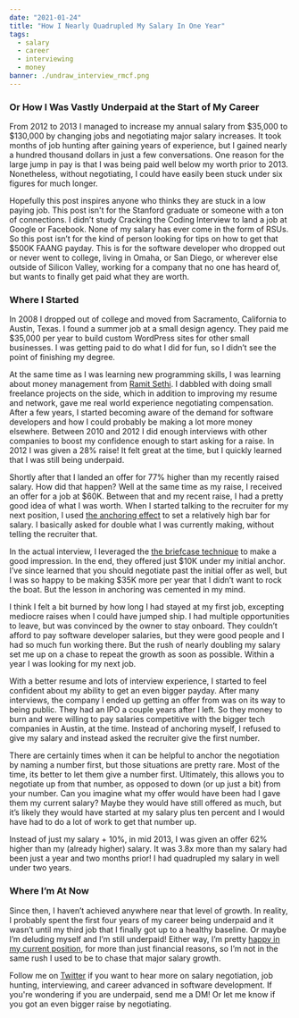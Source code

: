 ```yaml
---
date: "2021-01-24"
title: "How I Nearly Quadrupled My Salary In One Year"
tags:
  - salary
  - career
  - interviewing
  - money
banner: ./undraw_interview_rmcf.png
---
```


### Or How I Was Vastly Underpaid at the Start of My Career

From 2012 to 2013 I managed to increase my annual salary from $35,000 to $130,000 by changing jobs and negotiating major salary increases. It took months of job hunting after gaining years of experience, but I gained nearly a hundred thousand dollars in just a few conversations. One reason for the large jump in pay is that I was being paid well below my worth prior to 2013. Nonetheless, without negotiating, I could have easily been stuck under six figures for much longer.

Hopefully this post inspires anyone who thinks they are stuck in a low paying job. This post isn't for the Stanford graduate or someone with a ton of connections. I didn’t study Cracking the Coding Interview to land a job at Google or Facebook. None of my salary has ever come in the form of RSUs. So this post isn’t for the kind of person looking for tips on how to get that $500K FAANG payday. This is for the software developer who dropped out or never went to college, living in Omaha, or San Diego, or wherever else outside of Silicon Valley, working for a company that no one has heard of, but wants to finally get paid what they are worth.

### Where I Started

In 2008 I dropped out of college and moved from Sacramento, California to Austin, Texas. I found a summer job at a small design agency. They paid me $35,000 per year to build custom WordPress sites for other small businesses. I was getting paid to do what I did for fun, so I didn’t see the point of finishing my degree.

At the same time as I was learning new programming skills, I was learning about money management from [Ramit Sethi](https://www.iwillteachyoutoberich.com/). I dabbled with doing small freelance projects on the side, which in addition to improving my resume and network, gave me real world experience negotiating compensation. After a few years, I started becoming aware of the demand for software developers and how I could probably be making a lot more money elsewhere. Between 2010 and 2012 I did enough interviews with other companies to boost my confidence enough to start asking for a raise. In 2012 I was given a 28% raise! It felt great at the time, but I quickly learned that I was still being underpaid.

Shortly after that I landed an offer for 77% higher than my recently raised salary. How did that happen? Well at the same time as my raise, I received an offer for a job at $60K. Between that and my recent raise, I had a pretty good idea of what I was worth. When I started talking to the recruiter for my next position, I used [the anchoring effect](https://www.pon.harvard.edu/daily/dealmaking-daily/dealmaking-grappling-with-anchors-in-negotiation/) to set a relatively high bar for salary. I basically asked for double what I was currently making, without telling the recruiter that.

In the actual interview, I leveraged the [the briefcase technique](https://www.iwillteachyoutoberich.com/the-briefcase-technique/) to make a good impression. In the end, they offered just $10K under my initial anchor. I’ve since learned that you should negotiate past the initial offer as well, but I was so happy to be making $35K more per year that I didn’t want to rock the boat. But the lesson in anchoring was cemented in my mind.

I think I felt a bit burned by how long I had stayed at my first job, excepting mediocre raises when I could have jumped ship. I had multiple opportunities to leave, but was convinced by the owner to stay onboard. They couldn’t afford to pay software developer salaries, but they were good people and I had so much fun working there. But the rush of nearly doubling my salary set me up on a chase to repeat the growth as soon as possible. Within a year I was looking for my next job.

With a better resume and lots of interview experience, I started to feel confident about my ability to get an even bigger payday. After many interviews, the company I ended up getting an offer from was on its way to being public. They had an IPO a couple years after I left. So they money to burn and were willing to pay salaries competitive with the bigger tech companies in Austin, at the time. Instead of anchoring myself, I refused to give my salary and instead asked the recruiter give the first number.

There are certainly times when it can be helpful to anchor the negotiation by naming a number first, but those situations are pretty rare. Most of the time, its better to let them give a number first. Ultimately, this allows you to negotiate up from that number, as opposed to down (or up just a bit) from your number. Can you imagine what my offer would have been had I gave them my current salary? Maybe they would have still offered as much, but it’s likely they would have started at my salary plus ten percent and I would have had to do a lot of work to get that number up.

Instead of just my salary + 10%, in mid 2013, I was given an offer 62% higher than my (already higher) salary. It was 3.8x more than my salary had been just a year and two months prior! I had quadrupled my salary in well under two years.

### Where I’m At Now

Since then, I haven’t achieved anywhere near that level of growth. In reality, I probably spent the first four years of my career being underpaid and it wasn’t until my third job that I finally got up to a healthy baseline. Or maybe I’m deluding myself and I’m still underpaid! Either way, I’m pretty [happy in my current position](/two-year-work-retrospective/), for more than just financial reasons, so I’m not in the same rush I used to be to chase that major salary growth.

Follow me on [Twitter](https://twitter.com/simpixelated) if you want to hear more on salary negotiation, job hunting, interviewing, and career advanced in software development. If you're wondering if you are underpaid, send me a DM! Or let me know if you got an even bigger raise by negotiating.
